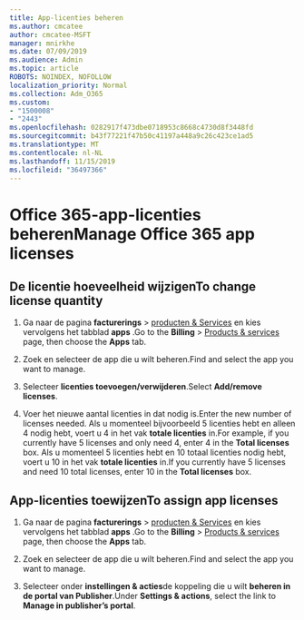 ```yaml
---
title: App-licenties beheren
ms.author: cmcatee
author: cmcatee-MSFT
manager: mnirkhe
ms.date: 07/09/2019
ms.audience: Admin
ms.topic: article
ROBOTS: NOINDEX, NOFOLLOW
localization_priority: Normal
ms.collection: Adm_O365
ms.custom:
- "1500008"
- "2443"
ms.openlocfilehash: 0282917f473dbe0718953c8668c4730d8f3448fd
ms.sourcegitcommit: b43f77221f47b50c41197a448a9c26c423ce1ad5
ms.translationtype: MT
ms.contentlocale: nl-NL
ms.lasthandoff: 11/15/2019
ms.locfileid: "36497366"
---
```

# <a name="manage-office-365-app-licenses"></a><span data-ttu-id="1ee42-102">Office 365-app-licenties beheren</span><span class="sxs-lookup"><span data-stu-id="1ee42-102">Manage Office 365 app licenses</span></span>

## <a name="to-change-license-quantity"></a><span data-ttu-id="1ee42-103">De licentie hoeveelheid wijzigen</span><span class="sxs-lookup"><span data-stu-id="1ee42-103">To change license quantity</span></span>

1. <span data-ttu-id="1ee42-104">Ga naar de pagina **facturerings** > [producten & Services](https://go.microsoft.com/fwlink/p/?linkid=842054) en kies vervolgens het tabblad **apps** .</span><span class="sxs-lookup"><span data-stu-id="1ee42-104">Go to the **Billing** > [Products & services](https://go.microsoft.com/fwlink/p/?linkid=842054) page, then choose the **Apps** tab.</span></span>

2. <span data-ttu-id="1ee42-105">Zoek en selecteer de app die u wilt beheren.</span><span class="sxs-lookup"><span data-stu-id="1ee42-105">Find and select the app you want to manage.</span></span>  

3. <span data-ttu-id="1ee42-106">Selecteer **licenties toevoegen/verwijderen**.</span><span class="sxs-lookup"><span data-stu-id="1ee42-106">Select **Add/remove licenses**.</span></span>

4. <span data-ttu-id="1ee42-107">Voer het nieuwe aantal licenties in dat nodig is.</span><span class="sxs-lookup"><span data-stu-id="1ee42-107">Enter the new number of licenses needed.</span></span> <span data-ttu-id="1ee42-108">Als u momenteel bijvoorbeeld 5 licenties hebt en alleen 4 nodig hebt, voert u 4 in het vak **totale licenties** in.</span><span class="sxs-lookup"><span data-stu-id="1ee42-108">For example, if you currently have 5 licenses and only need 4, enter 4 in the **Total licenses** box.</span></span> <span data-ttu-id="1ee42-109">Als u momenteel 5 licenties hebt en 10 totaal licenties nodig hebt, voert u 10 in het vak **totale licenties** in.</span><span class="sxs-lookup"><span data-stu-id="1ee42-109">If you currently have 5 licenses and need 10 total licenses, enter 10 in the **Total licenses** box.</span></span>

## <a name="to-assign-app-licenses"></a><span data-ttu-id="1ee42-110">App-licenties toewijzen</span><span class="sxs-lookup"><span data-stu-id="1ee42-110">To assign app licenses</span></span>

1. <span data-ttu-id="1ee42-111">Ga naar de pagina **facturerings** > [producten & Services](https://go.microsoft.com/fwlink/p/?linkid=842054) en kies vervolgens het tabblad **apps** .</span><span class="sxs-lookup"><span data-stu-id="1ee42-111">Go to the **Billing** > [Products & services](https://go.microsoft.com/fwlink/p/?linkid=842054) page, then choose the **Apps** tab.</span></span>

2. <span data-ttu-id="1ee42-112">Zoek en selecteer de app die u wilt beheren.</span><span class="sxs-lookup"><span data-stu-id="1ee42-112">Find and select the app you want to manage.</span></span>  

3. <span data-ttu-id="1ee42-113">Selecteer onder **instellingen & acties**de koppeling die u wilt **beheren in de portal van Publisher**.</span><span class="sxs-lookup"><span data-stu-id="1ee42-113">Under **Settings & actions**, select the link to **Manage in publisher’s portal**.</span></span>